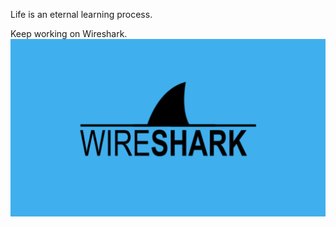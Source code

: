 Life is an eternal learning process.

Keep working on Wireshark.
![Wireshark is the best!](wireshark-1.png)